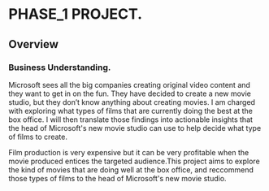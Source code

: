# PHASE_1 PROJECT.

## Overview

### Business Understanding.

Microsoft sees all the big companies creating original video content and they want to get in on the fun. They have decided to create a new movie studio, but they don’t know anything about creating movies. I am charged with exploring what types of films that are currently doing the best at the box office. I will then translate those findings into actionable insights that the head of Microsoft's new movie studio can use to help decide what type of films to create.

Film production is very expensive but it can be very profitable when the movie produced entices the targeted audience.This project aims to explore the kind of movies that are doing well at the box office, and reccommend those types of films to the head of Microsoft's new movie studio.


